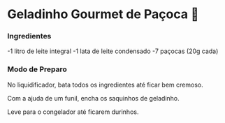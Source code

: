 # Geladinho Gourmet de Paçoca :ice_cream:



### Ingredientes

-1 litro de leite integral
-1 lata de leite condensado
-7 paçocas (20g cada)

### Modo de Preparo

No liquidificador, bata todos os ingredientes até ficar bem cremoso.

Com a ajuda de um funil, encha os saquinhos de geladinho.

Leve para o congelador até ficarem durinhos.